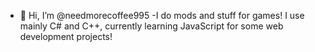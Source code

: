 - 👋 Hi, I’m @needmorecoffee995
-I do mods and stuff for games!
I use mainly C# and C++, currently learning JavaScript for some web development projects! 

<!---
needmorecoffee995/needmorecoffee995 is a ✨ special ✨ repository because its `README.md` (this file) appears on your GitHub profile.
You can click the Preview link to take a look at your changes.
--->
